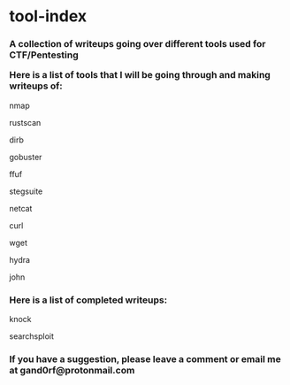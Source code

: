 # tool-index
<h3>A collection of writeups going over different tools used for CTF/Pentesting

Here is a list of tools that I will be going through and making writeups of:</h3>

nmap

rustscan

dirb

gobuster

ffuf

stegsuite

netcat

curl

wget

hydra

john

<h3>Here is a list of completed writeups:</h3>

knock

searchsploit

<h3>If you have a suggestion, please leave a comment or email me at gand0rf@protonmail.com</h3>
